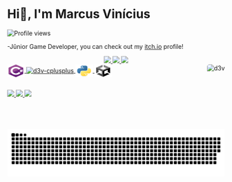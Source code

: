 <h1 align="left">Hi👋, I'm Marcus Vinícius</h1>

<p align="left"> <img src="https://komarev.com/ghpvc/?username=MarcusAlvees&color=blue" alt="Profile views" /> </p>

-Jûnior Game Developer, you can check out my [itch.io](https://maarcs.itch.io) profile!

<div align="center">
  <a href="https://github.com/marcusalvees">
  <img height="150em" src="https://github-readme-stats.vercel.app/api?username=marcusalvees&show_icons=true&theme=midnight-purple&include_all_commits=true&count_private=true"/>
  <img height="150em" src="https://github-readme-stats.vercel.app/api/top-langs/?username=marcusalvees&layout=compact&langs_count=7&theme=midnight-purple"/>
  <img height="175m" src="https://streak-stats.demolab.com?user=MarcusAlvees&theme=midnight-purple&currStreakNum=FFFFFF"
  </a>
</div>
  
<div style="display: inline_block">
  <a href="https://github.com/marcusalvees">
  <img align="center" alt="d3v-csharp" height="30" width="40" src="https://raw.githubusercontent.com/devicons/devicon/master/icons/csharp/csharp-original.svg">
  <img align="center" alt="d3v-cplusplus" height="30" width="40" src="https://cdn.jsdelivr.net/gh/devicons/devicon/icons/cplusplus/cplusplus-original.svg">
  <img align="center" alt="d3v-python" height="30" width="40" src="https://raw.githubusercontent.com/devicons/devicon/master/icons/python/python-original.svg">
  <img align="center" alt="d3v-unity" height="30" width="40" src="https://raw.githubusercontent.com/devicons/devicon/master/icons/unity/unity-original.svg">
  </a>
  <a href="https://youtu.be/lGFEqEFJ410"> 
  <img align="right" alt="d3v" height="150" style="border-radius:5px;" src="https://user-images.githubusercontent.com/58921209/162637567-2f12a45e-d17d-4abb-bf2b-0f7804f057e8.gif">
  </a>
</div>
  
  ##

<a href="https://linkedin.com/in/marcalvees"> <img src="https://camo.githubusercontent.com/12d696c039b7e718da27138d78a1a5e2dadcb331ad441652c1ce2df0d8f2ef41/68747470733a2f2f696d672e736869656c64732e696f2f7374617469632f76313f7374796c653d666f722d7468652d6261646765266d6573736167653d4c696e6b6564496e26636f6c6f723d304136364332266c6f676f3d4c696e6b6564496e266c6f676f436f6c6f723d464646464646266c6162656c3d"> </a>
<a href="https://twitter.com/dd3vtwit"> <img src="https://camo.githubusercontent.com/0bd066115a3d5d3b06c206ac73e483bc237e6ff7c61f9ba3262e683581de9718/68747470733a2f2f696d672e736869656c64732e696f2f7374617469632f76313f7374796c653d666f722d7468652d6261646765266d6573736167653d5477697474657226636f6c6f723d314441314632266c6f676f3d54776974746572266c6f676f436f6c6f723d464646464646266c6162656c3d"> </a>
<a href="https://instagram.com/__maarcc_"> <img src="https://camo.githubusercontent.com/32de3d6ae0d152d74e6672352d26fa61f265b2bddbca55655b4c413a97c17385/68747470733a2f2f696d672e736869656c64732e696f2f7374617469632f76313f7374796c653d666f722d7468652d6261646765266d6573736167653d496e7374616772616d26636f6c6f723d453434303546266c6f676f3d496e7374616772616d266c6f676f436f6c6f723d464646464646266c6162656c3d"> </a>

![Snake animation](https://github.com/MarcusAlvees/MarcusAlvees/blob/output/github-contribution-grid-snake.svg)
